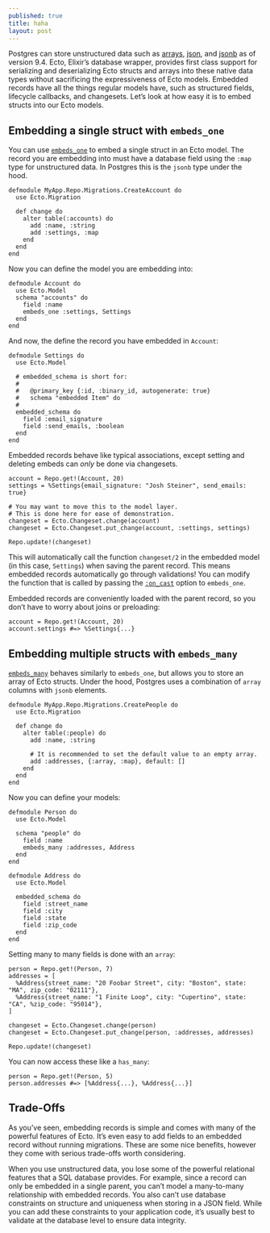 ```yaml
---
published: true
title: haha
layout: post
---
```

<p>Postgres can store unstructured data such as <a href="http://www.postgresql.org/docs/9.4/static/arrays.html">arrays</a>, <a href="http://www.postgresql.org/docs/9.4/static/datatype-json.html">json</a>, and <a href="http://www.postgresql.org/docs/9.4/static/datatype-json.html">jsonb</a>
as of version 9.4. Ecto, Elixir&rsquo;s database wrapper, provides first class support
for serializing and deserializing Ecto structs and arrays into these native data
types without sacrificing the expressiveness of Ecto models. Embedded records
have all the things regular models have, such as structured fields, lifecycle
callbacks, and changesets. Let&rsquo;s look at how easy it is to embed structs into
our Ecto models.</p>

<h2 id="embedding-a-single-struct-with-embeds_one">Embedding a single struct with <code>embeds_one</code></h2>

<p>You can use <a href="http://hexdocs.pm/ecto/Ecto.Schema.html#embeds_one/3"><code>embeds_one</code></a> to embed a single struct in an Ecto model. The record
you are embedding into must have a database field using the <code>:map</code> type for
unstructured data. In Postgres this is the <code>jsonb</code> type under the hood.</p>

<pre><code class="elixir">defmodule MyApp.Repo.Migrations.CreateAccount do&#x000A;  use Ecto.Migration&#x000A;&#x000A;  def change do&#x000A;    alter table(:accounts) do&#x000A;      add :name, :string&#x000A;      add :settings, :map&#x000A;    end&#x000A;  end&#x000A;end&#x000A;</code></pre>

<p>Now you can define the model you are embedding into:</p>

<pre><code class="elixir">defmodule Account do&#x000A;  use Ecto.Model&#x000A;  schema &quot;accounts&quot; do&#x000A;    field :name&#x000A;    embeds_one :settings, Settings&#x000A;  end&#x000A;end&#x000A;</code></pre>

<p>And now, the define the record you have embedded in <code>Account</code>:</p>

<pre><code class="elixir">defmodule Settings do&#x000A;  use Ecto.Model&#x000A;&#x000A;  # embedded_schema is short for:&#x000A;  #&#x000A;  #   @primary_key {:id, :binary_id, autogenerate: true}&#x000A;  #   schema &quot;embedded Item&quot; do&#x000A;  #&#x000A;  embedded_schema do&#x000A;    field :email_signature&#x000A;    field :send_emails, :boolean&#x000A;  end&#x000A;end&#x000A;</code></pre>

<p>Embedded records behave like typical associations, except setting and
deleting embeds can <em>only</em> be done via changesets.</p>

<pre><code class="elixir">account = Repo.get!(Account, 20)&#x000A;settings = %Settings{email_signature: &quot;Josh Steiner&quot;, send_emails: true}&#x000A;&#x000A;# You may want to move this to the model layer.&#x000A;# This is done here for ease of demonstration.&#x000A;changeset = Ecto.Changeset.change(account)&#x000A;changeset = Ecto.Changeset.put_change(account, :settings, settings)&#x000A;&#x000A;Repo.update!(changeset)&#x000A;</code></pre>

<p>This will automatically call the function <code>changeset/2</code> in the embedded model
(in this case, <code>Settings</code>) when saving the parent record.  This means embedded
records automatically go through validations! You can modify the function that
is called by passing the <a href="http://hexdocs.pm/ecto/Ecto.Schema.html#embeds_one/3"><code>:on_cast</code></a> option to <code>embeds_one</code>.</p>

<p>Embedded records are conveniently loaded with the parent record, so you don&rsquo;t
have to worry about joins or preloading:</p>

<pre><code class="elixir">account = Repo.get!(Account, 20)&#x000A;account.settings #=&gt; %Settings{...}&#x000A;</code></pre>

<h2 id="embedding-multiple-structs-with-embeds_many">Embedding multiple structs with <code>embeds_many</code></h2>

<p><a href="http://hexdocs.pm/ecto/Ecto.Schema.html#embeds_many/3"><code>embeds_many</code></a> behaves similarly to <code>embeds_one</code>, but allows you to store an
array of Ecto structs. Under the hood, Postgres uses a combination of <code>array</code>
columns with <code>jsonb</code> elements.</p>

<pre><code class="elixir">defmodule MyApp.Repo.Migrations.CreatePeople do&#x000A;  use Ecto.Migration&#x000A;&#x000A;  def change do&#x000A;    alter table(:people) do&#x000A;      add :name, :string&#x000A;&#x000A;      # It is recommended to set the default value to an empty array.&#x000A;      add :addresses, {:array, :map}, default: []&#x000A;    end&#x000A;  end&#x000A;end&#x000A;</code></pre>

<p>Now you can define your models:</p>

<pre><code class="elixir">defmodule Person do&#x000A;  use Ecto.Model&#x000A;&#x000A;  schema &quot;people&quot; do&#x000A;    field :name&#x000A;    embeds_many :addresses, Address&#x000A;  end&#x000A;end&#x000A;&#x000A;defmodule Address do&#x000A;  use Ecto.Model&#x000A;&#x000A;  embedded_schema do&#x000A;    field :street_name&#x000A;    field :city&#x000A;    field :state&#x000A;    field :zip_code&#x000A;  end&#x000A;end&#x000A;</code></pre>

<p>Setting many to many fields is done with an <code>array</code>:</p>

<pre><code class="elixir">person = Repo.get!(Person, 7)&#x000A;addresses = [&#x000A;  %Address{street_name: &quot;20 Foobar Street&quot;, city: &quot;Boston&quot;, state: &quot;MA&quot;, zip_code: &quot;02111&quot;},&#x000A;  %Address{street_name: &quot;1 Finite Loop&quot;, city: &quot;Cupertino&quot;, state: &quot;CA&quot;, %zip_code: &quot;95014&quot;},&#x000A;]&#x000A;&#x000A;changeset = Ecto.Changeset.change(person)&#x000A;changeset = Ecto.Changeset.put_change(person, :addresses, addresses)&#x000A;&#x000A;Repo.update!(changeset)&#x000A;</code></pre>

<p>You can now access these like a <code>has_many</code>:</p>

<pre><code class="elixir">person = Repo.get!(Person, 5)&#x000A;person.addresses #=&gt; [%Address{...}, %Address{...}]&#x000A;</code></pre>

<h2 id="trade-offs">Trade-Offs</h2>

<p>As you&rsquo;ve seen, embedding records is simple and comes with many of the powerful
features of Ecto. It&rsquo;s even easy to add fields to an embedded record without
running migrations. These are some nice benefits, however they come with serious
trade-offs worth considering.</p>

<p>When you use unstructured data, you lose some of the powerful relational
features that a SQL database provides. For example, since a record can only be
embedded in a single parent, you can&rsquo;t model a many-to-many relationship with
embedded records. You also can&rsquo;t use database constraints on structure and
uniqueness when storing in a JSON field. While you can add these constraints to
your application code, it&rsquo;s usually best to validate at the database level to
ensure data integrity.</p>
